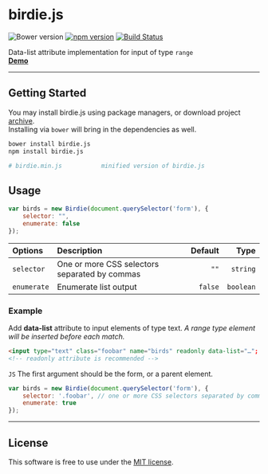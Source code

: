 # birdie.js
![Bower version](https://img.shields.io/bower/v/birdie.js.svg?style=flat)
[![npm version](https://img.shields.io/npm/v/birdie.js.svg?style=flat)](https://www.npmjs.com/package/birdie.js)
[![Build Status](https://travis-ci.org/bcorreia/birdie.js.svg?branch=master)](https://travis-ci.org/bcorreia/birdie.js)

Data-list attribute implementation for input of type `range` <br />
[**Demo**](http://bcorreia.com/projects/birdie.js/src/demo.html)

---
## Getting Started
You may install birdie.js using package managers, or download project [archive](https://github.com/bcorreia/birdie.js/archive/master.zip).<br />
Installing via `bower` will bring in the dependencies as well.
```bash
bower install birdie.js
npm install birdie.js

# birdie.min.js           minified version of birdie.js
```

## Usage
```javascript
var birds = new Birdie(document.querySelector('form'), {
    selector: "",
    enumerate: false
});
```

| Options | Description | Default | Type
:--- | :--- | ---: | ---:
| `selector` | One or more CSS selectors separated by commas | `""` | `string`
| `enumerate` | Enumerate list output | `false` | `boolean`

### Example
Add **data-list** attribute to input elements of type text. *A range type element will be inserted before each match.*
```HTML
<input type="text" class="foobar" name="birds" readonly data-list="…"; />
<!-- readonly attribute is recommended -->
```

`JS` The first argument should be the form, or a parent element.
```javascript
var birds = new Birdie(document.querySelector('form'), {
    selector: '.foobar', // one or more CSS selectors separated by commas
    enumerate: true
});
```
---

## License
This software is free to use under the [MIT license](https://github.com/bcorreia/birdie.js/blob/master/license.md).
